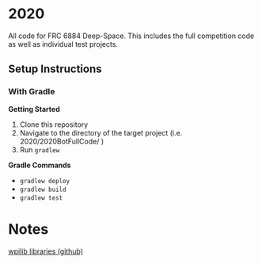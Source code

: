 # 2020

All code for FRC 6884 Deep-Space. This includes the full competition code as well as individual test projects.

## Setup Instructions

### With Gradle
**Getting Started**
1. Clone this repository
2. Navigate to the directory of the target project (i.e. 2020/2020BotFullCode/ )
3. Run `gradlew`

**Gradle Commands**
- `gradlew deploy`
- `gradlew build`
- `gradlew test`



Notes
=======
[wpilib libraries (github)](https://github.com/wpilibsuite/allwpilib/tree/master/wpilibj/src/main/java/edu/wpi/first/wpilibj)
